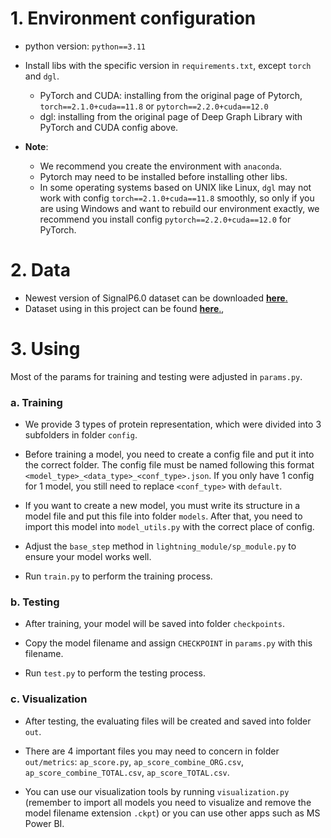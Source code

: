 # 1. Environment configuration

- python version: `python==3.11`


- Install libs with the specific version in `requirements.txt`, except `torch` and `dgl`.
  - PyTorch and CUDA: installing from the original page of Pytorch, `torch==2.1.0+cuda==11.8` or `pytorch==2.2.0+cuda==12.0`
  - dgl: installing from the original page of Deep Graph Library with PyTorch and CUDA config above.


- **Note**: 
  - We recommend you create the environment with `anaconda`.
  - Pytorch may need to be installed before installing other libs.
  - In some operating systems based on UNIX like Linux, `dgl` may not work with config `torch==2.1.0+cuda==11.8` smoothly, so only if you are using Windows and want to rebuild our environment exactly, we recommend you install config `pytorch==2.2.0+cuda==12.0` for PyTorch. 

# 2. Data

- Newest version of SignalP6.0 dataset can be downloaded [**here**.](https://services.healthtech.dtu.dk/services/SignalP-6.0/public_data/train_set.fasta)
- Dataset using in this project can be found [**here**.](https://drive.google.com/drive/folders/1FUXhjsiqXVACfRc3SWkOHbZkFqT_aYJJ?usp=sharing), 

# 3. Using

Most of the params for training and testing were adjusted in `params.py`.

### a. Training

- We provide 3 types of protein representation, which were divided into 3 subfolders in folder `config`. 


- Before training a model, you need to create a config file and put it into the correct folder.
The config file must be named following this format `<model_type>_<data_type>_<conf_type>.json`. If you only have 1 config for 1 model, you still need to replace `<conf_type>` with `default`.


- If you want to create a new model, you must write its structure in a model file and put this file into folder `models`. After that, you need to import this model into `model_utils.py` with the correct place of config.


- Adjust the `base_step` method in `lightning_module/sp_module.py` to ensure your model works well.


- Run `train.py` to perform the training process.

### b. Testing

- After training, your model will be saved into folder `checkpoints`.


- Copy the model filename and assign `CHECKPOINT` in `params.py` with this filename.


- Run `test.py` to perform the testing process.

### c. Visualization

- After testing, the evaluating files will be created and saved into folder `out`.


- There are 4 important files you may need to concern in folder `out/metrics`: `ap_score.py`, `ap_score_combine_ORG.csv`, `ap_score_combine_TOTAL.csv`, `ap_score_TOTAL.csv`.


- You can use our visualization tools by running `visualization.py` (remember to import all models you need to visualize and remove the model filename extension `.ckpt`) or you can use other apps such as MS Power BI.
